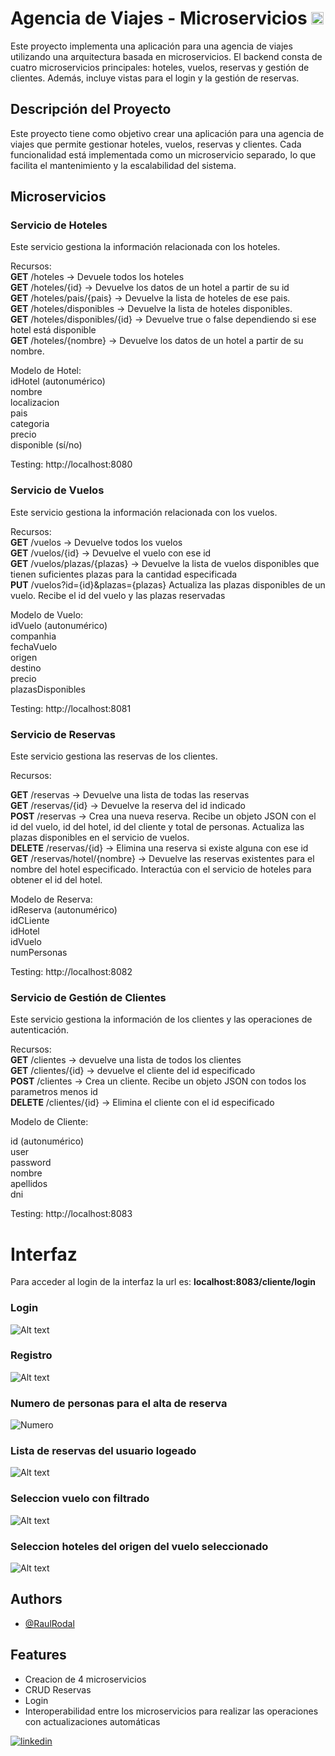 # Agencia de Viajes - Microservicios <code><img height="20" alt="spring" src="https://img.shields.io/badge/Spring-6DB33F?style=for-the-badge&logo=spring&logoColor=white"></code>
Este proyecto implementa una aplicación para una agencia de viajes utilizando una arquitectura basada en microservicios. El backend consta de cuatro microservicios principales: hoteles, vuelos, reservas y gestión de clientes. Además, incluye vistas para el login y la gestión de reservas.

## Descripción del Proyecto
Este proyecto tiene como objetivo crear una aplicación para una agencia de viajes que permite gestionar hoteles, vuelos, reservas y clientes. Cada funcionalidad está implementada como un microservicio separado, lo que facilita el mantenimiento y la escalabilidad del sistema.

## Microservicios
### Servicio de Hoteles
Este servicio gestiona la información relacionada con los hoteles.

Recursos:  
**GET** /hoteles -> Devuele todos los hoteles<br />
**GET** /hoteles/{id} -> Devuelve los datos de un hotel a partir de su id<br />
**GET** /hoteles/pais/{pais} -> Devuelve la lista de hoteles de ese pais.<br />
**GET** /hoteles/disponibles -> Devuelve la lista de hoteles disponibles.<br />
**GET** /hoteles/disponibles/{id} -> Devuelve true o false dependiendo si ese hotel está disponible<br />
**GET** /hoteles/{nombre} -> Devuelve los datos de un hotel a partir de su nombre.<br />

Modelo de Hotel:  
idHotel (autonumérico)  
nombre  
localizacion  
pais  
categoria  
precio  
disponible (sí/no)  

Testing: http://localhost:8080

### Servicio de Vuelos
Este servicio gestiona la información relacionada con los vuelos.

Recursos:  
**GET** /vuelos -> Devuelve todos los vuelos  
**GET** /vuelos/{id} -> Devuelve el vuelo con ese id  
**GET** /vuelos/plazas/{plazas} -> Devuelve la lista de vuelos disponibles que tienen suficientes plazas para la cantidad especificada  
**PUT** /vuelos?id={id}&plazas={plazas}  Actualiza las plazas disponibles de un vuelo. Recibe el id del vuelo y las plazas reservadas  

Modelo de Vuelo:  
idVuelo (autonumérico)  
companhia  
fechaVuelo  
origen  
destino  
precio  
plazasDisponibles  

Testing: http://localhost:8081

### Servicio de Reservas
Este servicio gestiona las reservas de los clientes.

Recursos:

**GET** /reservas -> Devuelve una lista de todas las reservas  
**GET** /reservas/{id} -> Devuelve la reserva del id indicado  
**POST** /reservas -> Crea una nueva reserva. Recibe un objeto JSON con el id del vuelo, id del hotel, id del cliente y               total de personas. Actualiza las plazas disponibles en el servicio de vuelos.  
**DELETE** /reservas/{id} -> Elimina una reserva si existe alguna con ese id  
**GET** /reservas/hotel/{nombre} -> Devuelve las reservas existentes para el nombre del hotel especificado. Interactúa con           el servicio de hoteles para obtener el id del hotel.  

Modelo de Reserva:  
idReserva (autonumérico)  
idCLiente  
idHotel  
idVuelo  
numPersonas  

Testing: http://localhost:8082

### Servicio de Gestión de Clientes
Este servicio gestiona la información de los clientes y las operaciones de autenticación.

Recursos:  
**GET** /clientes -> devuelve una lista de todos los clientes  
**GET** /clientes/{id} -> devuelve el cliente del id especificado  
**POST** /clientes -> Crea un cliente. Recibe un objeto JSON con todos los parametros menos id  
**DELETE** /clientes/{id} -> Elimina el cliente con el id especificado  

Modelo de Cliente:

id (autonumérico)  
user  
password  
nombre  
apellidos  
dni  

Testing: http://localhost:8083


# Interfaz
Para acceder al login de la interfaz la url es: **localhost:8083/cliente/login**  

### Login
![Alt text](img/login.png?raw=true "Login")

### Registro
![Alt text](img/register.png?raw=true "Registro")

### Numero de personas para el alta de reserva
![Numero](img/numPersonas.png?raw=true "Numero personas")

### Lista de reservas del usuario logeado
![Alt text](img/list.png?raw=true "Lista reservas")

### Seleccion vuelo con filtrado
![Alt text](img/vuelos.png?raw=true "Vuelos")

### Seleccion hoteles del origen del vuelo seleccionado
![Alt text](img/hotels.png?raw=true "Hoteles")


## Authors

- [@RaulRodal](https://www.github.com/raulrodal)


## Features

- Creacion de 4 microservicios
- CRUD Reservas
- Login
- Interoperabilidad entre los microservicios para realizar las operaciones con actualizaciones automáticas





[![linkedin](https://img.shields.io/badge/linkedin-0A66C2?style=for-the-badge&logo=linkedin&logoColor=white)]([https://www.linkedin.com/](https://www.linkedin.com/in/raulrodal/))
